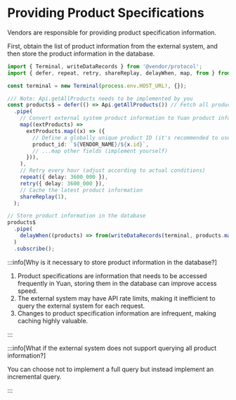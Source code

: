 # Providing Product Specifications

Vendors are responsible for providing product specification information.

First, obtain the list of product information from the external system, and then store the product information in the database.

```ts
import { Terminal, writeDataRecords } from '@vendor/protocol';
import { defer, repeat, retry, shareReplay, delayWhen, map, from } from 'rxjs';

const terminal = new Terminal(process.env.HOST_URL!, {});

/// Note: Api.getAllProducts needs to be implemented by you
const products$ = defer(() => Api.getAllProducts()) // Fetch all product information from the external system API
  .pipe(
    // Convert external system product information to Yuan product information
    map((extProducts) =>
      extProducts.map((x) => ({
        // Define a globally unique product ID (it's recommended to use the vendor's name as a prefix)
        product_id: `${VENDOR_NAME}/${x.id}`,
        // ...map other fields (implement yourself)
      })),
    ),
    // Retry every hour (adjust according to actual conditions)
    repeat({ delay: 3600_000 }),
    retry({ delay: 3600_000 }),
    // Cache the latest product information
    shareReplay(1),
  );

// Store product information in the database
products$
  .pipe(
    delayWhen((products) => from(writeDataRecords(terminal, products.map(getDataRecordWrapper('product')!)))),
  )
  .subscribe();
```

:::info[Why is it necessary to store product information in the database?]

1. Product specifications are information that needs to be accessed frequently in Yuan, storing them in the database can improve access speed.
2. The external system may have API rate limits, making it inefficient to query the external system for each request.
3. Changes to product specification information are infrequent, making caching highly valuable.

:::

:::info[What if the external system does not support querying all product information?]

You can choose not to implement a full query but instead implement an incremental query.

:::

